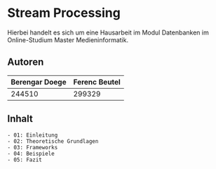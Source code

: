 # Stream Processing
Hierbei handelt es sich um eine Hausarbeit im Modul Datenbanken im Online-Studium Master Medieninformatik. 
## Autoren
| Berengar Doege | Ferenc Beutel |
|---|---|
|244510|299329|
## Inhalt
    - 01: Einleitung
    - 02: Theoretische Grundlagen
    - 03: Frameworks
    - 04: Beispiele
    - 05: Fazit
